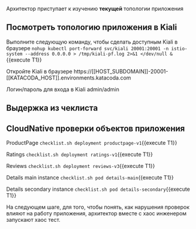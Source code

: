 Архитектор приступает к изучению **текущей** топологии приложения

## Посмотреть топологию приложения в Kiali

Выполните следующую команду, чтобы сделать доступным Kiali в браузере `nohup kubectl port-forward svc/kiali 20001:20001 -n istio-system --address 0.0.0.0 > /tmp/kiali-pf.log 2>&1 </dev/null &`{{execute T1}}

Откройте Kiali в браузере https://[[HOST_SUBDOMAIN]]-20001-[[KATACODA_HOST]].environments.katacoda.com

Логин/пароль для входа в Kiali admin/admin

## Выдержка из чеклиста

## CloudNative проверки объектов приложения

ProductPage `checklist.sh deployment productpage-v1`{{execute T1}}

Ratings `checklist.sh deployment ratings-v1`{{execute T1}}

Reviews `checklist.sh deployment reviews-v3`{{execute T1}}

Details main instance `checklist.sh pod details-main`{{execute T1}}

Details secondary instance `checklist.sh pod details-secondary`{{execute T1}}

На следующем шаге, для того, чтобы понять, как нарушения проверок влияют на работу приложения, архитектор вместе с хаос инженером запускают хаос тест. 
